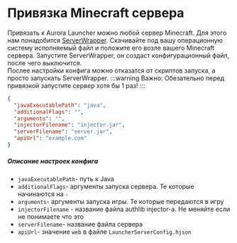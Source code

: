 # Привязка Minecraft сервера

Привязать к Aurora Launcher можно любой сервер Minecraft. Для этого нам понадобится [ServerWrapper](https://github.com/AuroraTeam/ServerWrapper/releases).
Скачивайте под вашу операционную систему исполняемый файл и положите его возле вашего Minecraft сервера. Запустите ServerWrapper, он создаст конфигурационный файл, после чего выключится.  
Послее настройки конфига можно отказатся от скриптов запуска, а просто запускать ServerWrapper.
:::warning Важно:
Обезательно перед привязкой запустите сервер хотя бы 1 раз!
:::

```json
{
  "javaExecutablePath": "java",
  "additionalFlags": "",
  "arguments": "",
  "injectorFilename": "injector.jar",
  "serverFilename": "server.jar",
  "apiUrl": "example.com"
}
```

##### Описание настроек конфига

- `javaExecutablePath`- путь к Java
- `additionalFlags`- аргументы запуска сервера. Те которые начинаются на `-`
- `arguments`- аргументы запуска игры. Те которые передаются в игру
- `injectorFilename` - название файла authlib injector-а. Не меняйте если не понимаете что это
- `serverFilename`- название файла сервера
- `apiUrl`- значение `web` в файле `LauncherServerConfig.hjson`
